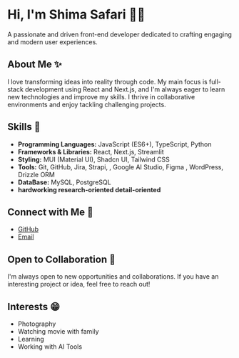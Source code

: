 # Hi, I'm Shima Safari 👋👩

A passionate and driven front-end developer dedicated to crafting engaging and modern user experiences.

## About Me ✨

I love transforming ideas into reality through code. My main focus is full-stack development using React and Next.js, and I'm always eager to learn new technologies and improve my skills. I thrive in collaborative environments and enjoy tackling challenging projects.

## Skills 💫

*   **Programming Languages:** JavaScript (ES6+), TypeScript, Python
*   **Frameworks & Libraries:** React, Next.js, Streamlit
*   **Styling:** MUI (Material UI), Shadcn UI, Tailwind CSS
*   **Tools:** Git, GitHub, Jira, Strapi, , Google AI Studio, Figma , WordPress, Drizzle ORM
*   **DataBase:** MySQL, PostgreSQL
*   **hardworking research-oriented detail-oriented**
## Connect with Me 🔔

*   [GitHub](https://github.com/ShimaSafari)
*   [Email](shimasafarimg@gmail.com)

## Open to Collaboration 📣

I'm always open to new opportunities and collaborations. If you have an interesting project or idea, feel free to reach out!

## Interests 😁

*   Photography
*   Watching movie with family
*   Learning
*   Working with AI Tools

<!---
ShimaSafari/ShimaSafari is a ✨ special ✨ repository because its `README.md` (this file) appears on your GitHub profile.
You can click the Preview link to take a look at your changes.
--->
